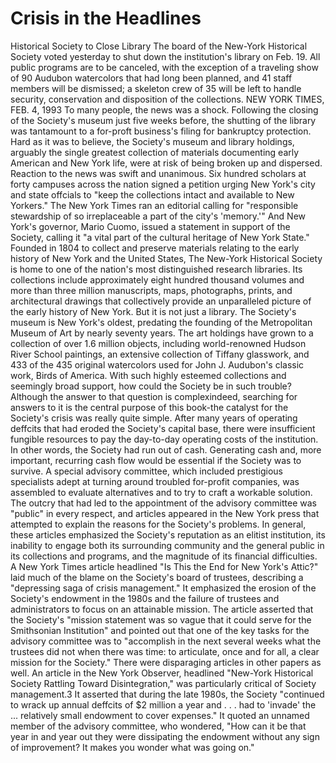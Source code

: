 # Crisis in the Headlines
Historical Society to Close Library
The board of the New-York Historical Society voted yesterday to shut down the institution's library on
Feb. 19. All public programs are to be canceled, with the exception of a traveling show of 90 Audubon
watercolors that had long been planned, and 41 staff members will be dismissed; a skeleton crew of 35 will
be left to handle security, conservation and disposition of the collections.
NEW YORK TIMES, FEB. 4, 1993
To many people, the news was a shock. Following the closing of the Society's museum just five weeks
before, the shutting of the library was tantamount to a for-proft business's filing for bankruptcy protection.
Hard as it was to believe, the Society's museum and library holdings, arguably the single greatest collection
of materials documenting early American and New York life, were at risk of being broken up and dispersed.
Reaction to the news was swift and unanimous. Six hundred scholars at forty campuses across the nation
signed a petition urging New York's city and state offcials to "keep the collections intact and available to
New Yorkers." The New York Times ran an editorial calling for "responsible stewardship of so irreplaceable
a part of the city's 'memory.'" And New York's governor, Mario Cuomo, issued a statement in support of
the Society, calling it "a vital part of the cultural heritage of New York State."
Founded in 1804 to collect and preserve materials relating to the early history of New York and the United
States, The New-York Historical Society is home to one of the nation's most distinguished research libraries.
Its collections include approximately eight hundred thousand volumes and more than three million manuscripts, maps, photographs, prints, and architectural drawings that collectively provide an unparalleled
picture of the early history of New York. But it is not just a library. The Society's museum is New
York's oldest, predating the founding of the Metropolitan Museum of Art by nearly seventy years. The
art holdings have grown to a collection of over 1.6 million objects, including world-renowned Hudson River
School paintings, an extensive collection of Tiffany glasswork, and 433 of the 435 original watercolors used
for John J. Audubon's classic work, Birds of America.
With such highly esteemed collections and seemingly broad support, how could the Society be in such
trouble? Although the answer to that question is complexindeed, searching for answers to it is the central
purpose of this book-the catalyst for the Society's crisis was really quite simple. After many years of
operating deffcits that had eroded the Society's capital base, there were insufficient fungible resources to
pay the day-to-day operating costs of the institution. In other words, the Society had run out of cash.
Generating cash and, more important, recurring cash flow would be essential if the Society was to survive. A
special advisory committee, which included prestigious specialists adept at turning around troubled for-profit
companies, was assembled to evaluate alternatives and to try to craft a workable solution.
The outcry that had led to the appointment of the advisory committee was "public" in every respect, and
articles appeared in the New York press that attempted to explain the reasons for the Society's problems.
In general, these articles emphasized the Society's reputation as an elitist institution, its inability to engage
both its surrounding community and the general public in its collections and programs, and the magnitude
of its financial difficulties. A New York Times article headlined "Is This the End for New York's Attic?" laid
much of the blame on the Society's board of trustees, describing a "depressing saga of crisis management."
It emphasized the erosion of the Society's endowment in the 1980s and the failure of trustees and administrators
to focus on an attainable mission. The article asserted that the Society's "mission statement was so vague
that it could serve for the Smithsonian Institution" and pointed out that one of the key tasks for the advisory
committee was to "accomplish in the next several weeks what the trustees did not when there was time: to
articulate, once and for all, a clear mission for the Society."
There were disparaging articles in other papers as well. An article in the New York Observer, headlined
"New-York Historical Society Rattling Toward Disintegration," was particularly critical of Society management.3
It asserted that during the late 1980s, the Society "continued to wrack up annual deffcits of $2
million a year and . . . had to 'invade' the ... relatively small endowment to cover expenses." It quoted an
unnamed member of the advisory committee, who wondered, "How can it be that year in and year out they
were dissipating the endowment without any sign of improvement? It makes you wonder what was going
on."
